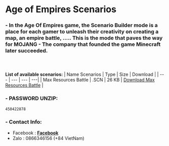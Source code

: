 # **Age of Empires Scenarios**<br>
### - In the Age Of Empires game, the Scenario Builder mode is a place for each gamer to unleash their creativity on creating a map, an empire battle, ..... This is the mode that paves the way for MOJANG - The company that founded the game Minecraft later succeeded.<br><br><br>
**List of available scenarios:**
| Name Scenarios | Type | Size | Download |
| --- | --- | --- | ---|
| Max Resources Battle | .SCN | 26 KB | [Download Max Resources Battle](https://drive.google.com/file/d/1HZulF2SbLt7q6t-0EPe6DHSHBCBl_PUb/view?usp=share_link) |
### - PASSWORD UNZIP:
```
450422878
```
### - Contact Info:
- Facebook : **[Facebook](https://www.facebook.com/blocked.id.havu)**
- Zalo : 0866346156 (+84 VietNam)
